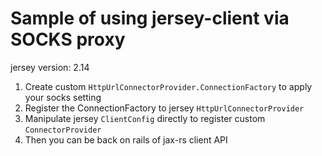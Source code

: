 Sample of using jersey-client via SOCKS proxy
=============================================

jersey version: 2.14

1. Create custom `HttpUrlConnectorProvider.ConnectionFactory` to apply your socks setting
2. Register the ConnectionFactory to jersey `HttpUrlConnectorProvider`
3. Manipulate jersey `ClientConfig` directly to register custom `ConnectorProvider`
4. Then you can be back on rails of jax-rs client API


